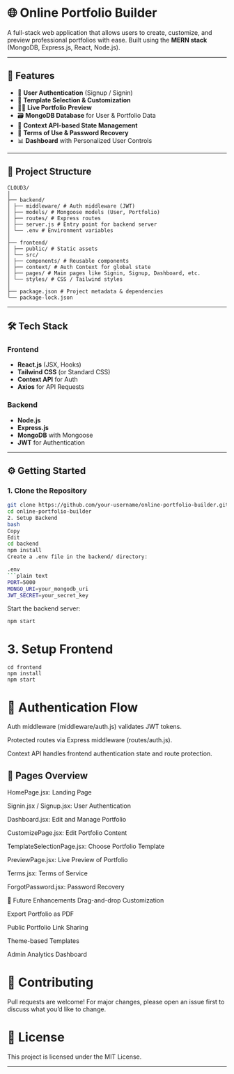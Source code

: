 # 🌐 Online Portfolio Builder

A full-stack web application that allows users to create, customize, and preview professional portfolios with ease. Built using the **MERN stack** (MongoDB, Express.js, React, Node.js).

---

## 🚀 Features

- 🔐 **User Authentication** (Signup / Signin)
- 🎨 **Template Selection & Customization**
- 👨‍💼 **Live Portfolio Preview**
- 🗃️ **MongoDB Database** for User & Portfolio Data
- 🧠 **Context API-based State Management**
- 📄 **Terms of Use & Password Recovery**
- 📊 **Dashboard** with Personalized User Controls

---

## 📁 Project Structure
```
CLOUD3/
│
├── backend/
│ ├── middleware/ # Auth middleware (JWT)
│ ├── models/ # Mongoose models (User, Portfolio)
│ ├── routes/ # Express routes
│ ├── server.js # Entry point for backend server
│ └── .env # Environment variables
│
├── frontend/
│ ├── public/ # Static assets
│ └── src/
│ ├── components/ # Reusable components
│ ├── context/ # Auth Context for global state
│ ├── pages/ # Main pages like Signin, Signup, Dashboard, etc.
│ └── styles/ # CSS / Tailwind styles
│
├── package.json # Project metadata & dependencies
└── package-lock.json
```
---

## 🛠️ Tech Stack

### Frontend

- **React.js** (JSX, Hooks)
- **Tailwind CSS** (or Standard CSS)
- **Context API** for Auth
- **Axios** for API Requests

### Backend

- **Node.js**
- **Express.js**
- **MongoDB** with Mongoose
- **JWT** for Authentication

---

## ⚙️ Getting Started

### 1. Clone the Repository

```bash
git clone https://github.com/your-username/online-portfolio-builder.git
cd online-portfolio-builder
2. Setup Backend
bash
Copy
Edit
cd backend
npm install
Create a .env file in the backend/ directory:

.env
```plain text
PORT=5000
MONGO_URI=your_mongodb_uri
JWT_SECRET=your_secret_key
```
Start the backend server:
```
npm start
```

# 3. Setup Frontend
```
cd frontend
npm install
npm start
```

# 🔐 Authentication Flow
Auth middleware (middleware/auth.js) validates JWT tokens.

Protected routes via Express middleware (routes/auth.js).

Context API handles frontend authentication state and route protection.

## 📸 Pages Overview
HomePage.jsx: Landing Page

Signin.jsx / Signup.jsx: User Authentication

Dashboard.jsx: Edit and Manage Portfolio

CustomizePage.jsx: Edit Portfolio Content

TemplateSelectionPage.jsx: Choose Portfolio Template

PreviewPage.jsx: Live Preview of Portfolio

Terms.jsx: Terms of Service

ForgotPassword.jsx: Password Recovery

🧪 Future Enhancements
Drag-and-drop Customization

Export Portfolio as PDF

Public Portfolio Link Sharing

Theme-based Templates

Admin Analytics Dashboard

# 🤝 Contributing
Pull requests are welcome! For major changes, please open an issue first to discuss what you’d like to change.

# 📜 License
This project is licensed under the MIT License.

---
